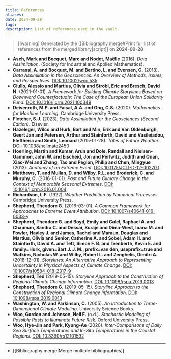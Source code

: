 ```yaml
---
title: References
aliases: 
date: 2024-09-28
tags: 
description: List of references used in the vault.
---
```

>[!warning] Generated by the [[Bibliography merge#Print full list of references from the merged library|script]] on **2024-09-28**

- **Asch, Mark and Bocquet, Marc and Nodet, Maëlle** (2016). *Data Assimilation*. {Society for Industrial and Applied Mathematics}.
- **Carrassi, A. and Bocquet, M. and Bertino, L. and Evensen, G.** (2018). *Data Assimilation in the Geosciences: An Overview of Methods, Issues, and Perspectives*. [DOI: 10.1002/wcc.535](https://doi.org/10.1002/wcc.535)
- **Ciullo, Alessio and Martius, Olivia and Strobl, Eric and Bresch, David N.** (2021-01-01). *A Framework for Building Climate Storylines Based on Downward Counterfactuals: The Case of the European Union Solidarity Fund*. [DOI: 10.1016/j.crm.2021.100349](https://doi.org/10.1016/j.crm.2021.100349)
- **Deisenroth, M.P. and Faisal, A.A. and Ong, C.S.** (2020). *Mathematics for Machine Learning*. Cambridge University Press.
- **Fletcher, S.J.** (2023). *Data Assimilation for the Geosciences (Second Edition)*. Elsevier.
- **Hazeleger, Wilco and Hurk, Bart and Min, Erik and Van Oldenborgh, Geert Jan and Petersen, Arthur and Stainforth, David and Vasileiadou, Eleftheria and Smith, Leonard** (2015-01-28). *Tales of Future Weather*. [DOI: 10.1038/nclimate2450](https://doi.org/10.1038/nclimate2450)
- **Hoerling, Martin and Kumar, Arun and Dole, Randall and Nielsen-Gammon, John W. and Eischeid, Jon and Perlwitz, Judith and Quan, Xiao-Wei and Zhang, Tao and Pegion, Philip and Chen, Mingyue** (2013). *Anatomy of an Extreme Event*. [DOI: 10.1175/JCLI-D-12-00270.1](https://doi.org/10.1175/JCLI-D-12-00270.1)
- **Matthews, T. and Mullan, D. and Wilby, R.L. and Broderick, C. and Murphy, C.** (2016-01-01). *Past and Future Climate Change in the Context of Memorable Seasonal Extremes*. [DOI: 10.1016/j.crm.2016.01.004](https://doi.org/10.1016/j.crm.2016.01.004)
- **Richardson, L.F.** (1922). *Weather Prediction by Numerical Processes*. Cambridge University Press.
- **Shepherd, Theodore G.** (2016-03-01). *A Common Framework for Approaches to Extreme Event Attribution*. [DOI: 10.1007/s40641-016-0033-y](https://doi.org/10.1007/s40641-016-0033-y)
- **Shepherd, Theodore G. and Boyd, Emily and Calel, Raphael A. and Chapman, Sandra C. and Dessai, Suraje and Dima-West, Ioana M. and Fowler, Hayley J. and James, Rachel and Maraun, Douglas and Martius, Olivia and Senior, Catherine A. and Sobel, Adam H. and Stainforth, David A. and Tett, Simon F. B. and Trenberth, Kevin E. and family=Hurk, given=Bart J. J. M., prefix=van den, useprefix=true and Watkins, Nicholas W. and Wilby, Robert L. and Zenghelis, Dimitri A.** (2018-12-01). *Storylines: An Alternative Approach to Representing Uncertainty in Physical Aspects of Climate Change*. [DOI: 10.1007/s10584-018-2317-9](https://doi.org/10.1007/s10584-018-2317-9)
- **Shepherd, Ted** (2019-05-15). *Storyline Approach to the Construction of Regional Climate Change Information*. [DOI: 10.1098/rspa.2019.0013](https://doi.org/10.1098/rspa.2019.0013)
- **Shepherd, Theodore G.** (2019-05-15). *Storyline Approach to the Construction of Regional Climate Change Information*. [DOI: 10.1098/rspa.2019.0013](https://doi.org/10.1098/rspa.2019.0013)
- **Washington, W. and Parkinson, C.** (2005). *An Introduction to Three-Dimensional Climate Modeling*. University Science Books.
- **Woo, Gordon and Johnson, Neil F.** (n.d.). *Stochastic Modeling of Possible Pasts to Illuminate Future Risk*. Oxford University Press.
- **Woo, Hye-Jin and Park, Kyung-Ae** (2020). *Inter-Comparisons of Daily Sea Surface Temperatures and In-Situ Temperatures in the Coastal Regions*. [DOI: 10.3390/rs12101592](https://doi.org/10.3390/rs12101592)

---

- [[Bibliography merge|Merge multiple bibliographies]]
